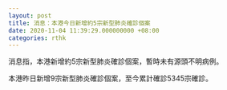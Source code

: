 ```yaml
---
layout: post
title: 消息：本港今日新增約5宗新型肺炎確診個案
date: 2020-11-04 11:39:29.000000000 +08:00
categories: rthk
---
```


消息指，本港新增約5宗新型肺炎確診個案，暫時未有源頭不明病例。

本港昨日新增9宗新型肺炎確診個案，至今累計確診5345宗確診。
